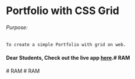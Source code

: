 # Portfolio with CSS Grid

###### Purpose:
    To create a simple Portfolio with grid on web.

#### Dear Students, Check out the live app [here](http://203.193.173.125/buildriseshine/design/profile-with-cssgrid).#   R A M  
 #   R A M  
 #   R A M  
 